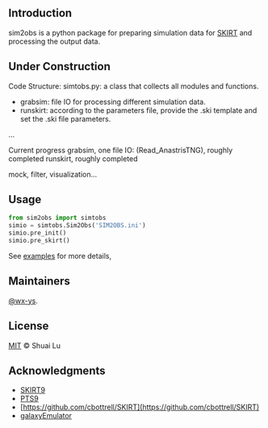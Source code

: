 ## Introduction
sim2obs is a python package for preparing simulation data for [SKIRT](https://skirt.ugent.be/root/_home.html) and processing the output data.

## Under Construction

Code Structure:
simtobs.py: a class that collects all modules and functions.
* grabsim: file IO for processing different simulation data.
* runskirt: according to the parameters file, provide the .ski template and set the .ski file parameters.

...

Current progress
grabsim, one file IO: (Read_AnastrisTNG), roughly completed
runskirt, roughly completed

mock, filter, visualization...  


## Usage


```python
from sim2obs import simtobs
simio = simtobs.Sim2Obs('SIM2OBS.ini') 
simio.pre_init()
simio.pre_skirt()

```

See [examples](example.ipynb) for more details,

## Maintainers

[@wx-ys](https://github.com/wx-ys).


## License

[MIT](LICENSE) © Shuai Lu

## Acknowledgments
* [SKIRT9](https://github.com/SKIRT/SKIRT9)
* [PTS9](https://github.com/SKIRT/PTS9)
* [https://github.com/cbottrell/SKIRT](https://github.com/cbottrell/SKIRT)
* [galaxyEmulator](https://github.com/xczhou-astro/galaxyEmulator)